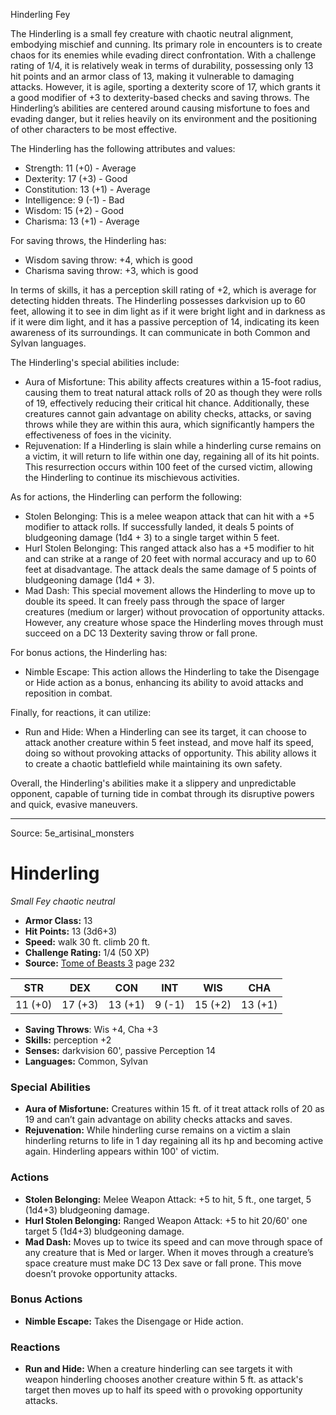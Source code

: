 <MonsterName/>Hinderling</MonsterName>
<CreatureType/>Fey</CreatureType>

<summary>The Hinderling is a small fey creature with chaotic neutral alignment, embodying mischief and cunning. Its primary role in encounters is to create chaos for its enemies while evading direct confrontation. With a challenge rating of 1/4, it is relatively weak in terms of durability, possessing only 13 hit points and an armor class of 13, making it vulnerable to damaging attacks. However, it is agile, sporting a dexterity score of 17, which grants it a good modifier of +3 to dexterity-based checks and saving throws. The Hinderling’s abilities are centered around causing misfortune to foes and evading danger, but it relies heavily on its environment and the positioning of other characters to be most effective.</summary>

<detail>

The Hinderling has the following attributes and values: 
- Strength: 11 (+0) - Average
- Dexterity: 17 (+3) - Good
- Constitution: 13 (+1) - Average
- Intelligence: 9 (-1) - Bad
- Wisdom: 15 (+2) - Good
- Charisma: 13 (+1) - Average

For saving throws, the Hinderling has:
- Wisdom saving throw: +4, which is good
- Charisma saving throw: +3, which is good

In terms of skills, it has a perception skill rating of +2, which is average for detecting hidden threats. The Hinderling possesses darkvision up to 60 feet, allowing it to see in dim light as if it were bright light and in darkness as if it were dim light, and it has a passive perception of 14, indicating its keen awareness of its surroundings. It can communicate in both Common and Sylvan languages.

The Hinderling's special abilities include:
- Aura of Misfortune: This ability affects creatures within a 15-foot radius, causing them to treat natural attack rolls of 20 as though they were rolls of 19, effectively reducing their critical hit chance. Additionally, these creatures cannot gain advantage on ability checks, attacks, or saving throws while they are within this aura, which significantly hampers the effectiveness of foes in the vicinity.
- Rejuvenation: If a Hinderling is slain while a hinderling curse remains on a victim, it will return to life within one day, regaining all of its hit points. This resurrection occurs within 100 feet of the cursed victim, allowing the Hinderling to continue its mischievous activities.

As for actions, the Hinderling can perform the following:
- Stolen Belonging: This is a melee weapon attack that can hit with a +5 modifier to attack rolls. If successfully landed, it deals 5 points of bludgeoning damage (1d4 + 3) to a single target within 5 feet. 
- Hurl Stolen Belonging: This ranged attack also has a +5 modifier to hit and can strike at a range of 20 feet with normal accuracy and up to 60 feet at disadvantage. The attack deals the same damage of 5 points of bludgeoning damage (1d4 + 3).
- Mad Dash: This special movement allows the Hinderling to move up to double its speed. It can freely pass through the space of larger creatures (medium or larger) without provocation of opportunity attacks. However, any creature whose space the Hinderling moves through must succeed on a DC 13 Dexterity saving throw or fall prone. 

For bonus actions, the Hinderling has:
- Nimble Escape: This action allows the Hinderling to take the Disengage or Hide action as a bonus, enhancing its ability to avoid attacks and reposition in combat.

Finally, for reactions, it can utilize:
- Run and Hide: When a Hinderling can see its target, it can choose to attack another creature within 5 feet instead, and move half its speed, doing so without provoking attacks of opportunity. This ability allows it to create a chaotic battlefield while maintaining its own safety. 

Overall, the Hinderling's abilities make it a slippery and unpredictable opponent, capable of turning tide in combat through its disruptive powers and quick, evasive maneuvers.</detail>



---

Source: 5e_artisinal_monsters

# Hinderling

*Small* *Fey* *chaotic neutral*

- **Armor Class:** 13
- **Hit Points:** 13 (3d6+3)
- **Speed:** walk 30 ft. climb 20 ft.
- **Challenge Rating:** 1/4 (50 XP)
- **Source:** [Tome of Beasts 3](https://koboldpress.com/kpstore/product/tome-of-beasts-3-for-5th-edition/) page 232

| STR | DEX | CON | INT | WIS | CHA |
| --- | --- | --- | --- | --- | --- |
| 11 (+0) | 17 (+3) | 13 (+1) | 9 (-1) | 15 (+2) | 13 (+1) |

- **Saving Throws**: Wis +4, Cha +3
- **Skills:** perception +2
- **Senses:** darkvision 60', passive Perception 14
- **Languages:** Common, Sylvan

### Special Abilities

- **Aura of Misfortune:** Creatures within 15 ft. of it treat attack rolls of 20 as 19 and can’t gain advantage on ability checks attacks and saves.
- **Rejuvenation:** While hinderling curse remains on a victim a slain hinderling returns to life in 1 day regaining all its hp and becoming active again. Hinderling appears within 100' of victim.

### Actions

- **Stolen Belonging:** Melee Weapon Attack: +5 to hit, 5 ft., one target, 5 (1d4+3) bludgeoning damage.
- **Hurl Stolen Belonging:** Ranged Weapon Attack: +5 to hit 20/60' one target 5 (1d4+3) bludgeoning damage.
- **Mad Dash:** Moves up to twice its speed and can move through space of any creature that is Med or larger. When it moves through a creature’s space creature must make DC 13 Dex save or fall prone. This move doesn’t provoke opportunity attacks.

### Bonus Actions

- **Nimble Escape:** Takes the Disengage or Hide action.

### Reactions

- **Run and Hide:** When a creature hinderling can see targets it with weapon hinderling chooses another creature within 5 ft. as attack's target then moves up to half its speed with o provoking opportunity attacks.




